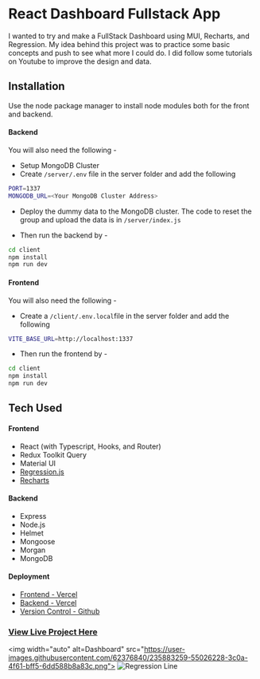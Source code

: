 # React Dashboard Fullstack App

I wanted to try and make a FullStack Dashboard using MUI, Recharts, and Regression. My idea behind this project was to practice some basic concepts and push to see what more I could do. I did follow some tutorials on Youtube to improve the design and data.

## Installation

Use the node package manager to install node modules both for the front and backend.

#### Backend
You will also need the following -
- Setup MongoDB Cluster
- Create ```/server/.env``` file in the server folder and add the following 
```bash 
PORT=1337
MONGODB_URL=<Your MongoDB Cluster Address>
```
- Deploy the dummy data to the MongoDB cluster. The code to reset the group and upload the data is in ```/server/index.js```

- Then run the backend by - 
```bash
cd client
npm install
npm run dev
```

#### Frontend
You will also need the following -
- Create a ```/client/.env.local```file in the server folder and add the following 
```bash 
VITE_BASE_URL=http://localhost:1337
```
- Then run the frontend by - 
```bash
cd client
npm install
npm run dev
```

## Tech Used

#### Frontend
- React (with Typescript, Hooks, and Router)
- Redux Toolkit Query
- Material UI
- [Regression.js](https://github.com/Tom-Alexander/regression-js)
- [Recharts](https://recharts.org/en-US/)

#### Backend
- Express
- Node.js
- Helmet
- Mongoose
- Morgan
- MongoDB

#### Deployment

- [Frontend - Vercel](https://dashboard-typescript-frontend.vercel.app/)
- [Backend - Vercel](https://dashboard-typescript-backend.vercel.app/)
- [Version Control - Github]()


### [View Live Project Here](https://dashboard-typescript-frontend.vercel.app/)

<img width="auto" alt=Dashboard" src="https://user-images.githubusercontent.com/62376840/235883259-55026228-3c0a-4f61-bff5-6dd588b8a83c.png">
<img width="auto" alt="Regression Line" src="https://user-images.githubusercontent.com/62376840/235883277-da249805-9911-41f9-874f-a47a040c7d1c.png">
